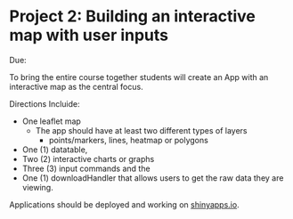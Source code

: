# Project 2: Building an interactive map with user inputs

Due: 

To bring the entire course together students will create an App with an interactive map as the central focus.

Directions Incluide:
* One leaflet map
  * The app should have at least two different types of layers 
    * points/markers, lines, heatmap or polygons
* One (1) datatable, 
* Two (2) interactive charts or graphs
* Three (3) input commands and the 
* One (1) downloadHandler that allows users to get the raw data they are viewing.

Applications should be deployed and working on [shinyapps.io](https://www.shinyapps.io/).
